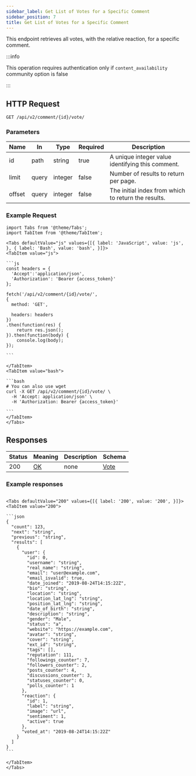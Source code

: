 ```yaml
---
sidebar_label: Get List of Votes for a Specific Comment
sidebar_position: 7
title: Get List of Votes for a Specific Comment
---
```


This endpoint retrieves all votes, with the relative reaction, for a specific comment.

:::info

This operation requires authentication only if `content_availability` community option is false

:::

## HTTP Request

`GET /api/v2/comment/{id}/vote/`

### Parameters

| Name   | In    | Type    | Required | Description                                         |
|--------|-------|---------|----------|-----------------------------------------------------|
| id     | path  | string  | true     | A unique integer value identifying this comment.    |
| limit  | query | integer | false    | Number of results to return per page.               |
| offset | query | integer | false    | The initial index from which to return the results. |

### Example Request

````mdx-code-block
import Tabs from '@theme/Tabs';
import TabItem from '@theme/TabItem';

<Tabs defaultValue="js" values={[{ label: 'JavaScript', value: 'js', }, { label: 'Bash', value: 'bash', }]}>
<TabItem value="js">

```js
const headers = {
  'Accept':'application/json',
  'Authorization': 'Bearer {access_token}'
};

fetch('/api/v2/comment/{id}/vote/',
{
  method: 'GET',

  headers: headers
})
.then(function(res) {
    return res.json();
}).then(function(body) {
    console.log(body);
});

```

</TabItem>
<TabItem value="bash">

```bash
# You can also use wget
curl -X GET /api/v2/comment/{id}/vote/ \
  -H 'Accept: application/json' \
  -H 'Authorization: Bearer {access_token}'

```
</TabItem>
</Tabs>
````

## Responses

|Status|Meaning|Description|Schema|
|---|---|---|---|
|200|[OK](https://tools.ietf.org/html/rfc7231#section-6.3.1)|none|[Vote](/docs/apireference/v2/schemas/vote)|

### Example responses

````mdx-code-block

<Tabs defaultValue="200" values={[{ label: '200', value: '200', }]}>
<TabItem value="200">

```json
{
  "count": 123,
  "next": "string",
  "previous": "string",
  "results": [
    {
      "user": {
        "id": 0,
        "username": "string",
        "real_name": "string",
        "email": "user@example.com",
        "email_isvalid": true,
        "date_joined": "2019-08-24T14:15:22Z",
        "bio": "string",
        "location": "string",
        "location_lat_lng": "string",
        "position_lat_lng": "string",
        "date_of_birth": "string",
        "description": "string",
        "gender": "Male",
        "status": "a",
        "website": "https://example.com",
        "avatar": "string",
        "cover": "string",
        "ext_id": "string",
        "tags": [],
        "reputation": 111,
        "followings_counter": 7,
        "followers_counter": 2,
        "posts_counter": 4,
        "discussions_counter": 3,
        "statuses_counter": 0,
        "polls_counter": 1
      },
      "reaction": {
        "id": 1,
        "label": "string",
        "image": "url",
        "sentiment": 1,
        "active": true
      },
      "voted_at": "2019-08-24T14:15:22Z"
    }
  ]
}
```

</TabItem>
</Tabs>
````




